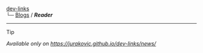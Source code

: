 
[dev-links](../README.md#top)  
└─ [Blogs](../README.md#blogs) / ***Reader***  

* * * 

<p class="pages-hidden">

> [!TIP]
> *Available only on <https://jurakovic.github.io/dev-links/news/>*

</p>

<div id="news" class="blog-posts"></div>
